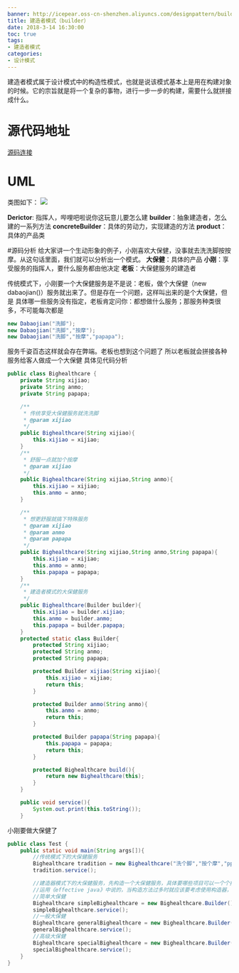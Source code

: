 ```yaml
---
banner: http://icepear.oss-cn-shenzhen.aliyuncs.com/designpattern/builder/builder.png
title: 建造者模式（builder）
date: 2018-3-14 16:30:00
toc: true
tags: 
- 建造者模式
categories:
- 设计模式
---
```

建造者模式属于设计模式中的构造性模式，也就是说该模式基本上是用在构建对象的时候。它的宗旨就是将一个复杂的事物，进行一步一步的构建，需要什么就拼接成什么。
<!--more-->

# 源代码地址
[源码连接](https://github.com/rim-wood/design-patterns/tree/master/builder)

# UML
类图如下：
![](http://icepear.oss-cn-shenzhen.aliyuncs.com/designpattern/builder/builder.png)

**Derictor**: 指挥人，哔哩吧啦说你这玩意儿要怎么建
**builder**：抽象建造者，怎么建的一系列方法
**concreteBuilder**：具体的劳动力，实现建造的方法
**product**：具体的产品类

#源码分析
给大家讲一个生动形象的例子，小刚喜欢大保健，没事就去洗洗脚按按摩。从这句话里面，我们就可以分析出一个模式。
**大保健**：具体的产品
**小刚**：享受服务的指挥人，要什么服务都由他决定
**老板**：大保健服务的建造者

传统模式下，小刚要一个大保健服务是不是说：老板，做个大保健（new dabaojian()）服务就出来了。但是存在一个问题，这样叫出来的是个大保健，但是
具体哪一些服务没有指定，老板肯定问你：都想做什么服务；那服务种类很多，不可能每次都是
``` java
new Dabaojian("洗脚");
new Dabaojian("洗脚","按摩");
new Dabaojian("洗脚","按摩","papapa");
``` 
服务千姿百态这样就会存在弊端。老板也想到这个问题了
所以老板就会拼接各种服务给客人做成一个大保健
具体见代码分析
```java
public class Bighealthcare {
    private String xijiao;
    private String anmo;
    private String papapa;

    /**
     * 传统享受大保健服务就洗洗脚
     * @param xijiao
     */
    public Bighealthcare(String xijiao){
        this.xijiao = xijiao;
    }
    /**
     * 舒服一点就加个按摩
     * @param xijiao
     */
    public Bighealthcare(String xijiao,String anmo){
        this.xijiao = xijiao;
        this.anmo = anmo;
    }

    /**
     * 想更舒服就搞下特殊服务
     * @param xijiao
     * @param anmo
     * @param papapa
     */
    public Bighealthcare(String xijiao,String anmo,String papapa){
        this.xijiao = xijiao;
        this.anmo = anmo;
        this.papapa = papapa;
    }
    /**
     * 建造者模式的大保健服务
     */
    public Bighealthcare(Builder builder){
        this.xijiao = builder.xijiao;
        this.anmo = builder.anmo;
        this.papapa = builder.papapa;
    }
    protected static class Builder{
        protected String xijiao;
        protected String anmo;
        protected String papapa;

        protected Builder xijiao(String xijiao){
            this.xijiao = xijiao;
            return this;
        }

        protected Builder anmo(String anmo){
            this.anmo = anmo;
            return this;
        }

        protected Builder papapa(String papapa){
            this.papapa = papapa;
            return this;
        }

        protected Bighealthcare build(){
            return new Bighealthcare(this);
        }
    }

    public void service(){
        System.out.print(this.toString());
    }
```
小刚要做大保健了
``` java
public class Test {
    public static void main(String args[]){
        //传统模式下的大保健服务
        Bighealthcare tradition = new Bighealthcare("洗个脚","按个摩","ppp");
        tradition.service();

        //建造器模式下的大保健服务，先构造一个大保健服务，具体要哪些项目可以一个个拼装，扩展方便
        //运用《effective java》中说的，当构造方法过多时就应该要考虑使用构造器，其实就是建造者模式
        //简单大保健
        Bighealthcare simpleBighealthcare = new Bighealthcare.Builder().xijiao("洗个脚").build();
        simpleBighealthcare.service();
        //一般大保健
        Bighealthcare generalBighealthcare = new Bighealthcare.Builder().xijiao("洗个脚").anmo("按个摩").build();
        generalBighealthcare.service();
        //高级大保健
        Bighealthcare specialBighealthcare = new Bighealthcare.Builder().xijiao("洗个脚").anmo("按个摩").papapa("ppp").build();
        specialBighealthcare.service();
    }
}
```